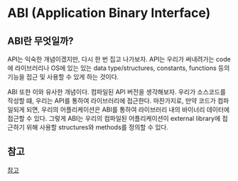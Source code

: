 # ABI (Application Binary Interface)



## ABI란 무엇일까?

API는 익숙한 개념이겠지만, 다시 한 번 집고 나가보자. API는 우리가 써내려가는 code에 라이브러리나 OS에 있는 있는 data type/structures, constants, functions 등의 기능을 접근 및 사용할 수 있게 하는 것이다.

ABI 또한 이와 유사한 개념이다. 컴파일된 API 버전을 생각해보자. 우리가 소스코드를 작성할 떄, 우리는 API를 통하여 라이브러리에 접근한다. 마찬가지로, 만약 코드가 컴파일되게 되면, 우리의 어플리케이션은 ABI를 통하여 라이브러리 내의 바이너리 데이터에 접근할 수 있다. 그렇게 ABI는 우리의 컴파일된 어플리케이션이 external library에 접근하기 위해 사용할 structures와 methods를 정의할 수 있다.



## 참고

[참고](https://stackoverflow.com/questions/2171177/what-is-an-application-binary-interface-abi)

